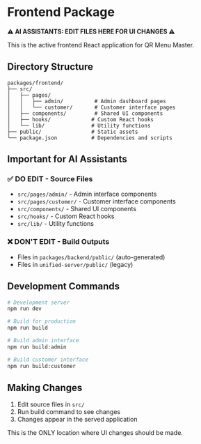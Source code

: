 # Frontend Package

**⚠️ AI ASSISTANTS: EDIT FILES HERE FOR UI CHANGES ⚠️**

This is the active frontend React application for QR Menu Master.

## Directory Structure

```
packages/frontend/
├── src/
│   ├── pages/
│   │   ├── admin/          # Admin dashboard pages
│   │   └── customer/       # Customer interface pages
│   ├── components/         # Shared UI components
│   ├── hooks/             # Custom React hooks
│   └── lib/               # Utility functions
├── public/                # Static assets
└── package.json           # Dependencies and scripts
```

## Important for AI Assistants

### ✅ DO EDIT - Source Files
- `src/pages/admin/` - Admin interface components
- `src/pages/customer/` - Customer interface components  
- `src/components/` - Shared UI components
- `src/hooks/` - Custom React hooks
- `src/lib/` - Utility functions

### ❌ DON'T EDIT - Build Outputs
- Files in `packages/backend/public/` (auto-generated)
- Files in `unified-server/public/` (legacy)

## Development Commands

```bash
# Development server
npm run dev

# Build for production
npm run build

# Build admin interface
npm run build:admin

# Build customer interface  
npm run build:customer
```

## Making Changes

1. Edit source files in `src/`
2. Run build command to see changes
3. Changes appear in the served application

This is the ONLY location where UI changes should be made.
